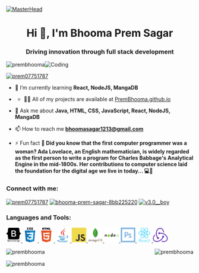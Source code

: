 [![MasterHead](https://i.pinimg.com/originals/0f/25/e4/0f25e4668c1c7740b5ed41835339d67f.gif)](https://prembhooma.github.io/)
<h1 align="center">Hi 👋, I'm Bhooma Prem Sagar</h1>
<h3 align="center">Driving innovation through full stack development</h3>
<img align="right" alt="Coding" width="400" src="https://user-images.githubusercontent.com/92288027/228864077-c1d8a2e4-8dc5-49e6-8072-c91b9bb7edca.gif">

<p align="left"> <img src="https://komarev.com/ghpvc/?username=prembhooma&label=Profile%20views&color=0e75b6&style=flat" alt="prembhooma" /> </p>

<p align="left"> <a href="https://twitter.com/prem07751787" target="blank"><img src="https://img.shields.io/twitter/follow/prem07751787?logo=twitter&style=for-the-badge" alt="prem07751787" /></a> </p>

- 🌱 I’m currently learning **React, NodeJS, MangaDB**

- - 👨‍💻 All of my projects are available at [PremBhooma.github.io](https://prembhooma.github.io/)

- 💬 Ask me about **Java, HTML, CSS, JavaScript, React, NodeJS, MangaDB**

- 📫 How to reach me **bhoomasagar1213@gmail.com**

- ⚡ Fun fact **🎉 Did you know that the first computer programmer was a woman? Ada Lovelace, an English mathematician, is widely regarded as the first person to write a program for Charles Babbage's Analytical Engine in the mid-1800s. Her contributions to computer science laid the foundation for the digital age we live in today... 💻🚀**

<h3 align="left">Connect with me:</h3>
<p align="left">
<a href="https://twitter.com/prem07751787" target="blank"><img align="center" src="https://raw.githubusercontent.com/rahuldkjain/github-profile-readme-generator/master/src/images/icons/Social/twitter.svg" alt="prem07751787" height="30" width="40" /></a>
<a href="https://linkedin.com/in/bhooma-prem-sagar-8bb225220" target="blank"><img align="center" src="https://raw.githubusercontent.com/rahuldkjain/github-profile-readme-generator/master/src/images/icons/Social/linked-in-alt.svg" alt="bhooma-prem-sagar-8bb225220" height="30" width="40" /></a>
<a href="https://instagram.com/v3.0__boy" target="blank"><img align="center" src="https://raw.githubusercontent.com/rahuldkjain/github-profile-readme-generator/master/src/images/icons/Social/instagram.svg" alt="v3.0__boy" height="30" width="40" /></a>
</p>

<h3 align="left">Languages and Tools:</h3>
<p align="left"> <a href="https://getbootstrap.com" target="_blank" rel="noreferrer"> <img src="https://raw.githubusercontent.com/devicons/devicon/master/icons/bootstrap/bootstrap-plain-wordmark.svg" alt="bootstrap" width="40" height="40"/> </a> <a href="https://www.w3schools.com/css/" target="_blank" rel="noreferrer"> <img src="https://raw.githubusercontent.com/devicons/devicon/master/icons/css3/css3-original-wordmark.svg" alt="css3" width="40" height="40"/> </a> <a href="https://www.w3.org/html/" target="_blank" rel="noreferrer"> <img src="https://raw.githubusercontent.com/devicons/devicon/master/icons/html5/html5-original-wordmark.svg" alt="html5" width="40" height="40"/> </a> <a href="https://www.java.com" target="_blank" rel="noreferrer"> <img src="https://raw.githubusercontent.com/devicons/devicon/master/icons/java/java-original.svg" alt="java" width="40" height="40"/> </a> <a href="https://developer.mozilla.org/en-US/docs/Web/JavaScript" target="_blank" rel="noreferrer"> <img src="https://raw.githubusercontent.com/devicons/devicon/master/icons/javascript/javascript-original.svg" alt="javascript" width="40" height="40"/> </a> <a href="https://www.mongodb.com/" target="_blank" rel="noreferrer"> <img src="https://raw.githubusercontent.com/devicons/devicon/master/icons/mongodb/mongodb-original-wordmark.svg" alt="mongodb" width="40" height="40"/> </a> <a href="https://nodejs.org" target="_blank" rel="noreferrer"> <img src="https://raw.githubusercontent.com/devicons/devicon/master/icons/nodejs/nodejs-original-wordmark.svg" alt="nodejs" width="40" height="40"/> </a> <a href="https://www.photoshop.com/en" target="_blank" rel="noreferrer"> <img src="https://raw.githubusercontent.com/devicons/devicon/master/icons/photoshop/photoshop-line.svg" alt="photoshop" width="40" height="40"/> </a> <a href="https://reactjs.org/" target="_blank" rel="noreferrer"> <img src="https://raw.githubusercontent.com/devicons/devicon/master/icons/react/react-original-wordmark.svg" alt="react" width="40" height="40"/> </a> <a href="https://redux.js.org" target="_blank" rel="noreferrer"> <img src="https://raw.githubusercontent.com/devicons/devicon/master/icons/redux/redux-original.svg" alt="redux" width="40" height="40"/> </a> </p>



<p><img align="right" src="https://github-readme-stats.vercel.app/api?username=prembhooma&show_icons=true&locale=en" alt="prembhooma" /></p>

<p>&nbsp;<img align="left" src="https://github-readme-streak-stats.herokuapp.com/?user=prembhooma&" alt="prembhooma" /></p>

<p><img align="center" src="https://github-readme-stats.vercel.app/api/top-langs?username=prembhooma&show_icons=true&locale=en&layout=compact" alt="prembhooma" /></p>


